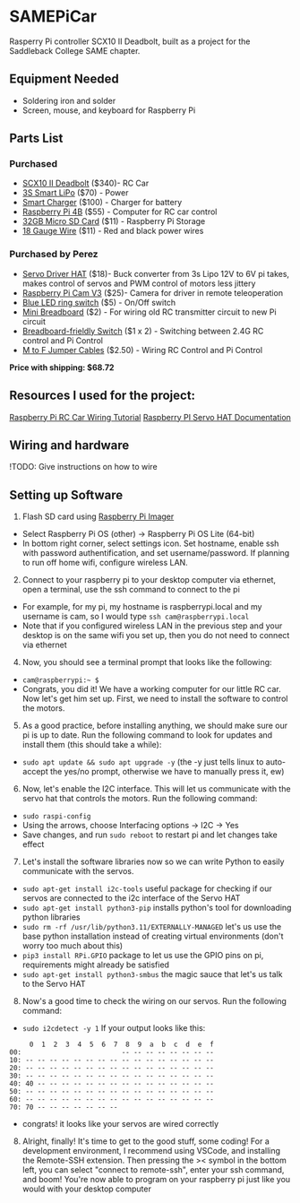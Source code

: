 # SAMEPiCar
Rasperry Pi controller SCX10 II Deadbolt, built as a project for the Saddleback College SAME chapter.

## Equipment Needed
* Soldering iron and solder
* Screen, mouse, and keyboard for Raspberry Pi

## Parts List
### Purchased
* [SCX10 II Deadbolt](https://www.axialadventure.com/product/1-10-scx10-ii-deadbolt-4x4-brushed-rtr-blue/AXI03025T1.html) ($340)- RC Car
* [3S Smart LiPo](https://www.axialadventure.com/product/11.1v-5000mah-3s-30c-smart-g2-lipo-battery-ic5/SPMX53S30.html) ($70) - Power
* [Smart Charger](https://www.axialadventure.com/product/s1100-g2-1x100w-ac-smart-charger/SPMXC2080.html) ($100) - Charger for battery
* [Raspberry Pi 4B](https://www.pishop.us/product/raspberry-pi-4-model-b-4gb/) ($55) - Computer for RC car control
* [32GB Micro SD Card](https://www.amazon.com/SanDisk-Extreme-microSDHC-UHS-3-SDSQXAF-032G-GN6MA/dp/B06XWMQ81P/ref=sr_1_6?crid=2P5JDFI5V5W8V&keywords=32gb+micro+sd+card&qid=1693351205&sprefix=32gb+micro+sd+car%2Caps%2C170&sr=8-6) ($11) - Raspberry Pi Storage
* [18 Gauge Wire](https://www.amazon.com/gp/product/B01LZRV0HV/ref=ppx_yo_dt_b_search_asin_title?ie=UTF8&psc=1) ($11) - Red and black power wires

### Purchased by Perez
* [Servo Driver HAT](https://www.pishop.us/product/servo-driver-hat-for-raspberry-pi-16-channel-12-bit-i2c/) ($18)- Buck converter from 3s Lipo 12V to 6V pi takes, makes control of servos and PWM control of motors less jittery
* [Raspberry Pi Cam V3](https://www.pishop.us/product/raspberry-pi-camera-module-3/) ($25)- Camera for driver in remote teleoperation
* [Blue LED ring switch](https://www.pishop.us/product/rugged-metal-on-off-switch-with-blue-led-ring-16mm-blue-on-off/) ($5) - On/Off switch
* [Mini Breadboard](https://www.pishop.us/product/mini-170-tie-points-breadboard/) ($2) - For wiring old RC transmitter circuit to new Pi circuit
* [Breadboard-frieldly Switch](https://www.pishop.us/product/breadboard-friendly-spdt-slide-switch/) ($1 x 2) - Switching between 2.4G RC control and Pi Control
* [M to F Jumper Cables](https://www.pishop.us/product/male-to-female-jumper-cable-x-40-20cm/) ($2.50) - Wiring RC Control and Pi Control

**Price with shipping: $68.72**

## Resources I used for the project:
[Raspberry Pi RC Car Wiring Tutorial](https://www.youtube.com/watch?v=mrvgF3CD1p4)
[Raspberry PI Servo HAT Documentation](https://www.waveshare.com/wiki/Servo_Driver_HAT)

## Wiring and hardware
!TODO: Give instructions on how to wire

## Setting up Software
1. Flash SD card using [Raspberry Pi Imager](https://www.raspberrypi.com/software/)
  - Select Raspberry Pi OS (other) -> Raspberry Pi OS Lite (64-bit)
  - In bottom right corner, select settings icon. Set hostname, enable ssh with password authentification, and set username/password. If planning to run off home wifi, configure wireless LAN. 
2. Connect to your raspberry pi to your desktop computer via ethernet, open a terminal, use the ssh command to connect to the pi
  - For example, for my pi, my hostname is raspberrypi.local and my username is cam, so I would type `ssh cam@raspberrypi.local`
  - Note that if you configured wireless LAN in the previous step and your desktop is on the same wifi you set up, then you do not need to connect via ethernet
4. Now, you should see a terminal prompt that looks like the following:
  - `cam@raspberrypi:~ $`
  - Congrats, you did it! We have a working computer for our little RC car. Now let's get him set up. First, we need to install the software to control the motors.
5. As a good practice, before installing anything, we should make sure our pi is up to date. Run the following command to look for updates and install them (this should take a while):
  - `sudo apt update && sudo apt upgrade -y` (the -y just tells linux to auto-accept the yes/no prompt, otherwise we have to manually press it, ew)
6. Now, let's enable the I2C interface. This will let us communicate with the servo hat that controls the motors. Run the following command:
  -  `sudo raspi-config`
  -  Using the arrows, choose Interfacing options -> I2C -> Yes
  -  Save changes, and run `sudo reboot` to restart pi and let changes take effect
7. Let's install the software libraries now so we can write Python to easily communicate with the servos.
  - `sudo apt-get install i2c-tools` useful package for checking if our servos are connected to the i2c interface of the Servo HAT
  - `sudo apt-get install python3-pip` installs python's tool for downloading python libraries
  - `sudo rm -rf /usr/lib/python3.11/EXTERNALLY-MANAGED` let's us use the base python installation instead of creating virtual environments (don't worry too much about this)
  - `pip3 install RPi.GPIO` package to let us use the GPIO pins on pi, requirements might already be satisfied
  - `sudo apt-get install python3-smbus` the magic sauce that let's us talk to the Servo HAT
8. Now's a good time to check the wiring on our servos. Run the following command:
  - `sudo i2cdetect -y 1`
If your output looks like this:
```
     0  1  2  3  4  5  6  7  8  9  a  b  c  d  e  f
00:                         -- -- -- -- -- -- -- -- 
10: -- -- -- -- -- -- -- -- -- -- -- -- -- -- -- -- 
20: -- -- -- -- -- -- -- -- -- -- -- -- -- -- -- -- 
30: -- -- -- -- -- -- -- -- -- -- -- -- -- -- -- -- 
40: 40 -- -- -- -- -- -- -- -- -- -- -- -- -- -- -- 
50: -- -- -- -- -- -- -- -- -- -- -- -- -- -- -- -- 
60: -- -- -- -- -- -- -- -- -- -- -- -- -- -- -- -- 
70: 70 -- -- -- -- -- -- --
```
  - congrats! it looks like your servos are wired correctly
8. Alright, finally! It's time to get to the good stuff, some coding! For a development environment, I recommend using VSCode, and installing the Remote-SSH extension. Then pressing the >< symbol in the bottom left, you can select "connect to remote-ssh", enter your ssh command, and boom! You're now able to program on your raspberry pi just like you would with your desktop computer

